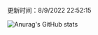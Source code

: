 
  更新时间：8/9/2022 22:52:15
	
  ![Anurag's GitHub stats](https://github-readme-stats.vercel.app/api?username=chendj89&theme=gruvbox&show_icons=true)